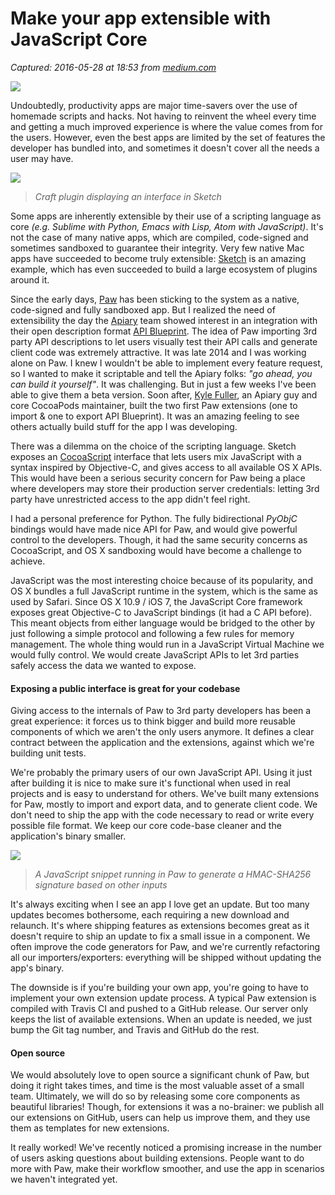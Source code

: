 # Make your app extensible with JavaScript Core

_Captured: 2016-05-28 at 18:53 from [medium.com](https://medium.com/ios-os-x-development/make-your-app-extensible-with-javascript-core-7074061f2b05#.6m09nydct)_

![](https://cdn-images-1.medium.com/max/1200/1*wxtcANhD7BZ0sUbyzHN27w.jpeg)

Undoubtedly, productivity apps are major time-savers over the use of homemade scripts and hacks. Not having to reinvent the wheel every time and getting a much improved experience is where the value comes from for the users. However, even the best apps are limited by the set of features the developer has bundled into, and sometimes it doesn't cover all the needs a user may have.

![](https://cdn-images-1.medium.com/max/600/1*yymi0OlC80QDsyVIu49-fA.png)

> _Craft plugin displaying an interface in Sketch_

Some apps are inherently extensible by their use of a scripting language as core _(e.g. Sublime with Python, Emacs with Lisp, Atom with JavaScript)_. It's not the case of many native apps, which are compiled, code-signed and sometimes sandboxed to guarantee their integrity. Very few native Mac apps have succeeded to become truly extensible: [Sketch](https://sketchapp.com/) is an amazing example, which has even succeeded to build a large ecosystem of plugins around it.

Since the early days, [Paw](https://luckymarmot.com/paw) has been sticking to the system as a native, code-signed and fully sandboxed app. But I realized the need of extensibility the day the [Apiary](https://apiary.io/) team showed interest in an integration with their open description format [API Blueprint](https://apiblueprint.org/). The idea of Paw importing 3rd party API descriptions to let users visually test their API calls and generate client code was extremely attractive. It was late 2014 and I was working alone on Paw. I knew I wouldn't be able to implement every feature request, so I wanted to make it scriptable and tell the Apiary folks: _"go ahead, you can build it yourself"_. It was challenging. But in just a few weeks I've been able to give them a beta version. Soon after, [Kyle Fuller](https://twitter.com/kylefuller), an Apiary guy and core CocoaPods maintainer, built the two first Paw extensions (one to import & one to export API Blueprint). It was an amazing feeling to see others actually build stuff for the app I was developing.

There was a dilemma on the choice of the scripting language. Sketch exposes an [CocoaScript](https://github.com/ccgus/CocoaScript) interface that lets users mix JavaScript with a syntax inspired by Objective-C, and gives access to all available OS X APIs. This would have been a serious security concern for Paw being a place where developers may store their production server credentials: letting 3rd party have unrestricted access to the app didn't feel right.

I had a personal preference for Python. The fully bidirectional _PyObjC_ bindings would have made nice API for Paw, and would give powerful control to the developers. Though, it had the same security concerns as CocoaScript, and OS X sandboxing would have become a challenge to achieve.

JavaScript was the most interesting choice because of its popularity, and OS X bundles a full JavaScript runtime in the system, which is the same as used by Safari. Since OS X 10.9 / iOS 7, the JavaScript Core framework exposes great Objective-C to JavaScript bindings (it had a C API before). This meant objects from either language would be bridged to the other by just following a simple protocol and following a few rules for memory management. The whole thing would run in a JavaScript Virtual Machine we would fully control. We would create JavaScript APIs to let 3rd parties safely access the data we wanted to expose.

#### Exposing a public interface is great for your codebase

Giving access to the internals of Paw to 3rd party developers has been a great experience: it forces us to think bigger and build more reusable components of which we aren't the only users anymore. It defines a clear contract between the application and the extensions, against which we're building unit tests.

We're probably the primary users of our own JavaScript API. Using it just after building it is nice to make sure it's functional when used in real projects and is easy to understand for others. We've built many extensions for Paw, mostly to import and export data, and to generate client code. We don't need to ship the app with the code necessary to read or write every possible file format. We keep our core code-base cleaner and the application's binary smaller.

![](https://cdn-images-1.medium.com/max/1200/1*yx0O3Yr2c6MFtDkFqEJ9mQ.png)

> _A JavaScript snippet running in Paw to generate a HMAC-SHA256 signature based on other inputs_

It's always exciting when I see an app I love get an update. But too many updates becomes bothersome, each requiring a new download and relaunch. It's where shipping features as extensions becomes great as it doesn't require to ship an update to fix a small issue in a component. We often improve the code generators for Paw, and we're currently refactoring all our importers/exporters: everything will be shipped without updating the app's binary.

The downside is if you're building your own app, you're going to have to implement your own extension update process. A typical Paw extension is compiled with Travis CI and pushed to a GitHub release. Our server only keeps the list of available extensions. When an update is needed, we just bump the Git tag number, and Travis and GitHub do the rest.

#### Open source

We would absolutely love to open source a significant chunk of Paw, but doing it right takes times, and time is the most valuable asset of a small team. Ultimately, we will do so by releasing some core components as beautiful libraries! Though, for extensions it was a no-brainer: we publish all our extensions on GitHub, users can help us improve them, and they use them as templates for new extensions.

It really worked! We've recently noticed a promising increase in the number of users asking questions about building extensions. People want to do more with Paw, make their workflow smoother, and use the app in scenarios we haven't integrated yet.
